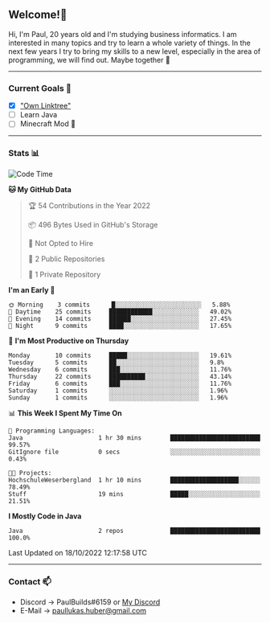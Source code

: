 ## Welcome!👋

Hi, I'm Paul, 20 years old and I'm studying business informatics. I am interested in many topics and try to learn a whole variety of things. In the next few years I try to bring my skills to a new level, especially in the area of programming, we will find out.
Maybe together 🤙

---
### Current Goals 🥅

- [X] ["Own Linktree"](https://paul-lukashuber.de/)
- [ ] Learn Java
- [ ] Minecraft Mod 👀

---
### Stats 📊

<!--START_SECTION:waka-->
![Code Time](http://img.shields.io/badge/Code%20Time-27%20hrs%203%20mins-blue)

**🐱 My GitHub Data** 

> 🏆 54 Contributions in the Year 2022
 > 
> 📦 496 Bytes Used in GitHub's Storage 
 > 
> 🚫 Not Opted to Hire
 > 
> 📜 2 Public Repositories 
 > 
> 🔑 1 Private Repository 
 > 
**I'm an Early 🐤** 

```text
🌞 Morning    3 commits      █░░░░░░░░░░░░░░░░░░░░░░░░   5.88% 
🌆 Daytime    25 commits     ████████████░░░░░░░░░░░░░   49.02% 
🌃 Evening    14 commits     ██████░░░░░░░░░░░░░░░░░░░   27.45% 
🌙 Night      9 commits      ████░░░░░░░░░░░░░░░░░░░░░   17.65%

```
📅 **I'm Most Productive on Thursday** 

```text
Monday       10 commits     █████░░░░░░░░░░░░░░░░░░░░   19.61% 
Tuesday      5 commits      ██░░░░░░░░░░░░░░░░░░░░░░░   9.8% 
Wednesday    6 commits      ███░░░░░░░░░░░░░░░░░░░░░░   11.76% 
Thursday     22 commits     ██████████░░░░░░░░░░░░░░░   43.14% 
Friday       6 commits      ███░░░░░░░░░░░░░░░░░░░░░░   11.76% 
Saturday     1 commits      ░░░░░░░░░░░░░░░░░░░░░░░░░   1.96% 
Sunday       1 commits      ░░░░░░░░░░░░░░░░░░░░░░░░░   1.96%

```


📊 **This Week I Spent My Time On** 

```text
💬 Programming Languages: 
Java                     1 hr 30 mins        █████████████████████████   99.57% 
GitIgnore file           0 secs              ░░░░░░░░░░░░░░░░░░░░░░░░░   0.43%

🐱‍💻 Projects: 
HochschuleWeserbergland  1 hr 10 mins        ███████████████████░░░░░░   78.49% 
Stuff                    19 mins             █████░░░░░░░░░░░░░░░░░░░░   21.51%

```

**I Mostly Code in Java** 

```text
Java                     2 repos             █████████████████████████   100.0%

```



 Last Updated on 18/10/2022 12:17:58 UTC
<!--END_SECTION:waka-->

---
### Contact 📫

* Discord -> PaulBuilds#6159 or [My Discord](https://discord.gg/7kq6UnB)
* E-Mail -> paullukas.huber@gmail.com
